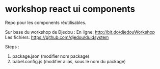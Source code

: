 # workshop react ui components
Repo pour les components réutilisables.

Sur base du workshop de Djedou  :
En ligne: http://bit.do/djedouWorkshop
Les fichiers: https://github.com/djedou/duidsystem


Steps :
1) package.json (modifier nom package)
2) babel.config.js (modifier alias, sous le nom du package)